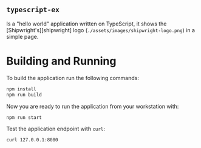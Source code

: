 `typescript-ex`
---------------

Is a "hello world" application written on TypeScript, it shows the [Shipwright's][shipwright] logo (`./assets/images/shipwright-logo.png`) in a simple page.

# Building and Running

To build the application run the following commands:

```bash
npm install
npm run build
```

Now you are ready to run the application from your workstation with:


```bash
npm run start
```

Test the application endpoint with `curl`:

```bash
curl 127.0.0.1:8080
```
